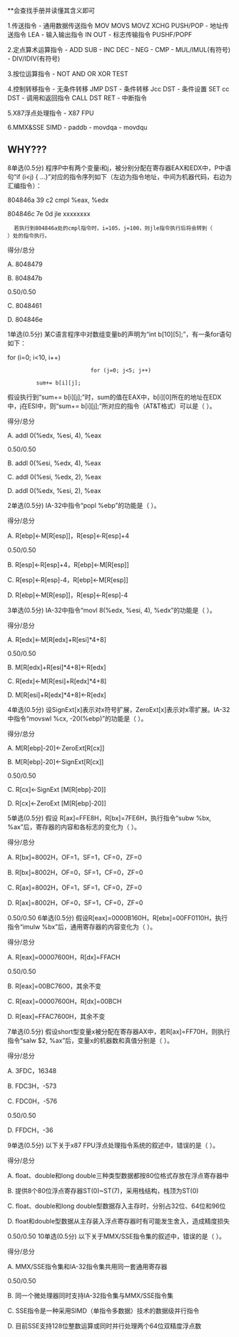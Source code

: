 **会查找手册并读懂其含义即可

1.传送指令
    - 通用数据传送指令 MOV MOVS MOVZ XCHG PUSH/POP
    - 地址传送指令  LEA
    - 输入输出指令  IN OUT 
    - 标志传输指令  PUSHF/POPF

2.定点算术运算指令
    - ADD SUB
    - INC DEC
    - NEG
    - CMP
    - MUL/IMUL(有符号)
    - DIV/IDIV(有符号)

3.按位运算指令
     - NOT AND OR XOR TEST

4.控制转移指令
    - 无条件转移 JMP DST
    - 条件转移  Jcc DST
    - 条件设置 SET cc DST
    - 调用和返回指令 CALL DST RET
    - 中断指令

5.X87浮点处理指令
    - X87 FPU

6.MMX&SSE  SIMD
    - paddb
    - movdqa
    - movdqu

## WHY???

8单选(0.5分)
程序P中有两个变量i和j，被分别分配在寄存器EAX和EDX中，P中语句“if (i<j) { …}”对应的指令序列如下（左边为指令地址，中间为机器代码，右边为汇编指令）：

804846a    39 c2       cmpl  %eax, %edx

804846c    7e 0d    jle     xxxxxxxx     

      若执行到804846a处的cmpl指令时，i=105，j=100，则jle指令执行后将会转到（      ）处的指令执行。

得分/总分

A.
8048479


B.
 804847b

0.50/0.50

C.
8048461


D.
804846e

1单选(0.5分)
某C语言程序中对数组变量b的声明为“int b[10][5];”，有一条for语句如下：

for (i=0; i<10, i++)

                              for (j=0; j<5; j++)

             sum+= b[i][j];

假设执行到“sum+= b[i][j];”时，sum的值在EAX中，b[i][0]所在的地址在EDX中，j在ESI中，则“sum+= b[i][j];”所对应的指令（AT&T格式）可以是（     ）。

得分/总分

A.
addl 0(%edx, %esi, 4), %eax

0.50/0.50

B.
addl 0(%esi, %edx, 4), %eax


C.
addl 0(%esi, %edx, 2), %eax


D.
addl 0(%edx, %esi, 2), %eax

2单选(0.5分)
IA-32中指令“popl %ebp”的功能是（   ）。

得分/总分

A.
R[ebp]←M[R[esp]]，R[esp]←R[esp]+4

0.50/0.50

B.
R[esp]←R[esp]+4，R[ebp]←M[R[esp]]


C.
R[esp]←R[esp]-4，R[ebp]←M[R[esp]]


D.
 R[ebp]←M[R[esp]]，R[esp]←R[esp]-4

3单选(0.5分)
IA-32中指令“movl 8(%edx, %esi, 4), %edx”的功能是（   ）。

得分/总分

A.
R[edx]←M[R[edx]+R[esi]*4+8]

0.50/0.50

B.
M[R[edx]+R[esi]*4+8]←R[edx]


C.
R[edx]←M[R[esi]+R[edx]*4+8]


D.
M[R[esi]+R[edx]*4+8]←R[edx]

4单选(0.5分)
设SignExt[x]表示对x符号扩展，ZeroExt[x]表示对x零扩展。IA-32中指令“movswl %cx, -20(%ebp)”的功能是（    ）。

得分/总分

A.
M[R[ebp]-20]←ZeroExt[R[cx]]


B.
M[R[ebp]-20]←SignExt[R[cx]]

0.50/0.50

C.
R[cx]←SignExt [M[R[ebp]-20]]


D.
R[cx]←ZeroExt [M[R[ebp]-20]]

5单选(0.5分)
假设 R[ax]=FFE8H，R[bx]=7FE6H，执行指令“subw %bx, %ax”后，寄存器的内容和各标志的变化为（   ）。

得分/总分

A.
R[bx]=8002H，OF=1，SF=1，CF=0，ZF=0


B.
R[bx]=8002H，OF=0，SF=1，CF=0，ZF=0


C.
R[ax]=8002H，OF=1，SF=1，CF=0，ZF=0   


D.
 R[ax]=8002H，OF=0，SF=1，CF=0，ZF=0 

0.50/0.50
6单选(0.5分)
假设R[eax]=0000B160H，R[ebx]=00FF0110H，执行指令“imulw %bx”后，通用寄存器的内容变化为（    ）。

得分/总分

A.
R[eax]=00007600H，R[dx]=FFACH

0.50/0.50

B.
 R[eax]=00BC7600，其余不变


C.
R[eax]=00007600H，R[dx]=00BCH


D.
R[eax]=FFAC7600H，其余不变

7单选(0.5分)
假设short型变量x被分配在寄存器AX中，若R[ax]=FF70H，则执行指令“salw $2, %ax”后，变量x的机器数和真值分别是（    ）。

得分/总分

A.
 3FDC，16348


B.
FDC3H，-573


C.
FDC0H，-576

0.50/0.50

D.
 FFDCH，-36
 
9单选(0.5分)
以下关于x87 FPU浮点处理指令系统的叙述中，错误的是（   ）。

得分/总分

A.
float、double和long double三种类型数据都按80位格式存放在浮点寄存器中


B.
提供8个80位浮点寄存器ST(0)~ST(7)，采用栈结构，栈顶为ST(0)


C.
 float、double和long double型数据存入主存时，分别占32位、64位和96位


D.
 float和double型数据从主存装入浮点寄存器时有可能发生舍入，造成精度损失

0.50/0.50
10单选(0.5分)
以下关于MMX/SSE指令集的叙述中，错误的是（   ）。

得分/总分

A.
MMX/SSE指令集和IA-32指令集共用同一套通用寄存器

0.50/0.50

B.
同一个微处理器同时支持IA-32指令集与MMX/SSE指令集


C.
SSE指令是一种采用SIMD（单指令多数据）技术的数据级并行指令


D.
目前SSE支持128位整数运算或同时并行处理两个64位双精度浮点数 
